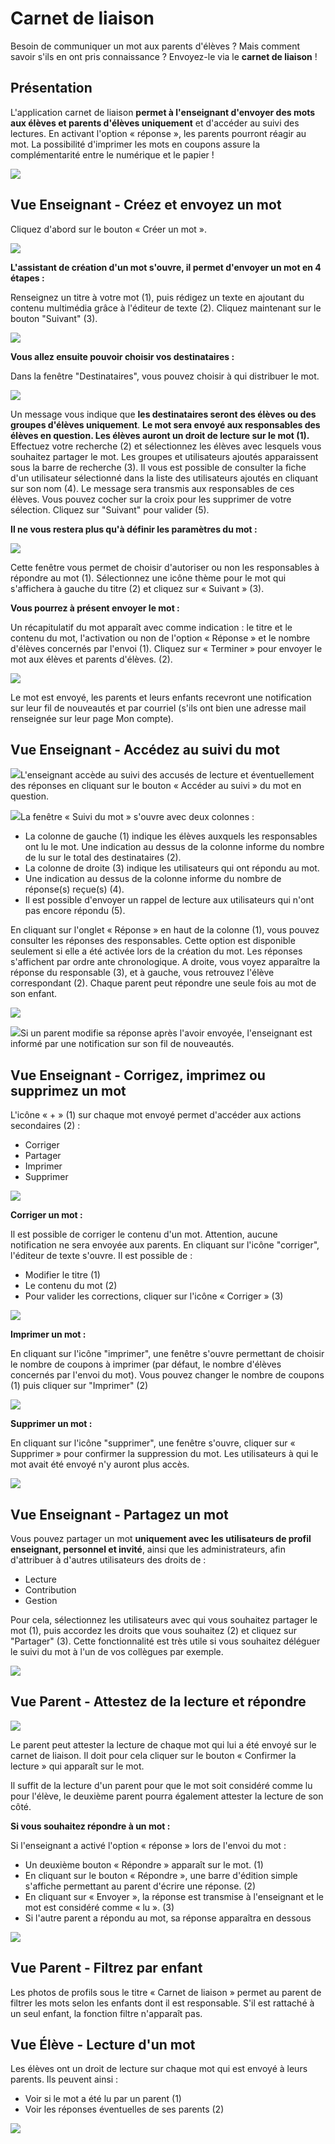# Carnet de liaison

Besoin de communiquer un mot aux parents d'élèves ? Mais comment savoir s'ils en ont pris connaissance ? Envoyez-le via le **carnet de liaison** !

## Présentation

L'application carnet de liaison **permet à l'enseignant d'envoyer des
mots aux élèves et parents d'élèves uniquement** et d'accéder au suivi
des lectures. En activant l'option « réponse », les parents pourront
réagir au mot. La possibilité d'imprimer les mots en coupons assure la
complémentarité entre le numérique et le papier !

![](.gitbook/assets/schoolbook-image1.png)

## Vue Enseignant - Créez et envoyez un mot

Cliquez d'abord sur le bouton « Créer un mot ».

![](.gitbook/assets/schoolbook-image2.jpeg)

**L'assistant de création d'un mot s'ouvre, il permet d'envoyer un mot
en 4 étapes :**

Renseignez un titre à votre mot (1), puis rédigez un texte en ajoutant
du contenu multimédia grâce à l\'éditeur de texte (2). Cliquez
maintenant sur le bouton "Suivant" (3).

![](.gitbook/assets/schoolbook-image3.jpeg)

**Vous allez ensuite pouvoir choisir vos destinataires :**

Dans la fenêtre \"Destinataires\", vous pouvez choisir à qui distribuer
le mot. 

![](.gitbook/assets/schoolbook-image4.png)

Un message vous indique que **les destinataires seront des élèves ou des groupes d'élèves uniquement**. **Le mot sera envoyé aux responsables des élèves en question. Les élèves auront un droit de lecture sur le mot (1).** Effectuez votre recherche (2) et sélectionnez les élèves avec lesquels vous souhaitez partager le mot. Les groupes et utilisateurs ajoutés apparaissent sous la barre de recherche (3). Il vous est possible de consulter la fiche d\'un utilisateur sélectionné dans la
liste des utilisateurs ajoutés en cliquant sur son nom (4). Le message
sera transmis aux responsables de ces élèves. Vous pouvez cocher sur la
croix pour les supprimer de votre sélection. Cliquez sur \"Suivant\"
pour valider (5).

**Il ne vous restera plus qu\'à définir les paramètres du mot :**

![](.gitbook/assets/schoolbook-image5.png)

Cette fenêtre vous permet de choisir d'autoriser ou non les responsables
à répondre au mot (1). Sélectionnez une icône thème pour le mot qui
s'affichera à gauche du titre (2) et cliquez sur « Suivant » (3).

**Vous pourrez à présent envoyer le mot :**

Un récapitulatif du mot apparaît avec comme indication : le titre et le
contenu du mot, l'activation ou non de l'option « Réponse » et le nombre
d'élèves concernés par l'envoi (1). Cliquez sur « Terminer » pour
envoyer le mot aux élèves et parents d'élèves. (2).

![](.gitbook/assets/schoolbook-image6.png)

Le mot est envoyé, les parents et leurs enfants recevront une
notification sur leur fil de nouveautés et par courriel (s'ils ont bien
une adresse mail renseignée sur leur page Mon compte).

## Vue Enseignant - Accédez au suivi du mot

![](.gitbook/assets/schoolbook-image7.png)L'enseignant accède au suivi des accusés
de lecture et éventuellement des réponses en cliquant sur le bouton «
Accéder au suivi » du mot en question.

![](.gitbook/assets/schoolbook-image8.png)La
fenêtre « Suivi du mot » s'ouvre avec deux colonnes :

-   La colonne de gauche (1) indique les élèves auxquels les
    responsables ont lu le mot. Une indication au dessus de la colonne
    informe du nombre de lu sur le total des destinataires (2).
-   La colonne de droite (3) indique les utilisateurs qui ont répondu au
    mot.
-   Une indication au dessus de la colonne informe du nombre de
    réponse(s) reçue(s) (4).
-   Il est possible d\'envoyer un rappel de lecture aux utilisateurs qui
    n\'ont pas encore répondu (5).

En cliquant sur l'onglet « Réponse » en haut de la colonne (1), vous
pouvez consulter les réponses des responsables. Cette option est
disponible seulement si elle a été activée lors de la création du mot.
Les réponses s'affichent par ordre ante chronologique. A droite, vous
voyez apparaître la réponse du responsable (3), et à gauche, vous
retrouvez l\'élève correspondant (2). Chaque parent peut répondre une
seule fois au mot de son enfant.

![](.gitbook/assets/schoolbook-image9.png)

![](.gitbook/assets/schoolbook-image10.png)Si un
parent modifie sa réponse après l'avoir envoyée, l'enseignant est
informé par une notification sur son fil de nouveautés.

## Vue Enseignant - Corrigez, imprimez ou supprimez un mot

L'icône « + » (1) sur chaque mot envoyé permet d'accéder aux actions
secondaires (2) :

-   Corriger
-   Partager
-   Imprimer
-   Supprimer

![](.gitbook/assets/schoolbook-image11.png)

**Corriger un mot :**

Il est possible de corriger le contenu d'un mot. Attention, aucune
notification ne sera envoyée aux parents. En cliquant sur l'icône
"corriger", l'éditeur de texte s'ouvre. Il est possible de :

-   Modifier le titre (1)
-   Le contenu du mot (2)
-   Pour valider les corrections, cliquer sur l'icône « Corriger » (3)

![](.gitbook/assets/schoolbook-image12.png)

**Imprimer un mot :**

En cliquant sur l'icône "imprimer", une fenêtre s'ouvre permettant de
choisir le nombre de coupons à imprimer (par défaut, le nombre d'élèves
concernés par l'envoi du mot). Vous pouvez changer le nombre de coupons
(1) puis cliquer sur \"Imprimer\" (2)

![](.gitbook/assets/schoolbook-image13.png)

**Supprimer un mot :**

En cliquant sur l'icône "supprimer", une fenêtre s'ouvre, cliquer sur «
Supprimer » pour confirmer la suppression du mot. Les utilisateurs à qui
le mot avait été envoyé n'y auront plus accès.

![](.gitbook/assets/schoolbook-image14.png)

## Vue Enseignant - Partagez un mot

Vous pouvez partager un mot **uniquement avec les utilisateurs de profil
enseignant, personnel et invité**, ainsi que les administrateurs, afin
d\'attribuer à d\'autres utilisateurs des droits de :

-   Lecture
-   Contribution
-   Gestion

Pour cela, sélectionnez les utilisateurs avec qui vous souhaitez
partager le mot (1), puis accordez les droits que vous souhaitez (2) et
cliquez sur \"Partager\" (3). Cette fonctionnalité est très utile si
vous souhaitez déléguer le suivi du mot à l\'un de vos collègues par
exemple.

![](.gitbook/assets/schoolbook-image15.png)

## Vue Parent - Attestez de la lecture et répondre

![](.gitbook/assets/schoolbook-image16.png)

Le parent peut attester la lecture de chaque mot qui lui a été envoyé
sur le carnet de liaison. Il doit pour cela cliquer sur le bouton «
Confirmer la lecture » qui apparaît sur le mot.

Il suffit de la lecture d'un parent pour que le mot soit considéré comme
lu pour l'élève, le deuxième parent pourra également attester la lecture
de son côté.

**Si vous souhaitez répondre à un mot :**

Si l'enseignant a activé l'option « réponse » lors de l'envoi du mot :

-   Un deuxième bouton « Répondre » apparaît sur le mot. (1)
-   En cliquant sur le bouton « Répondre », une barre d'édition simple
    s'affiche permettant au parent d'écrire une réponse. (2)
-   En cliquant sur « Envoyer », la réponse est transmise à l'enseignant
    et le mot est considéré comme « lu ». (3)
-   Si l'autre parent a répondu au mot, sa réponse apparaîtra en dessous

![](.gitbook/assets/schoolbook-image17.png)

## Vue Parent - Filtrez par enfant

Les photos de profils sous le titre « Carnet de liaison » permet au
parent de filtrer les mots selon les enfants dont il est responsable.
S'il est rattaché à un seul enfant, la fonction filtre n'apparaît pas.

## Vue Élève - Lecture d\'un mot

Les élèves ont un droit de lecture sur chaque mot qui est envoyé à leurs
parents. Ils peuvent ainsi :

-   Voir si le mot a été lu par un parent (1)
-   Voir les réponses éventuelles de ses parents (2)

![](.gitbook/assets/schoolbook-image18.png)
